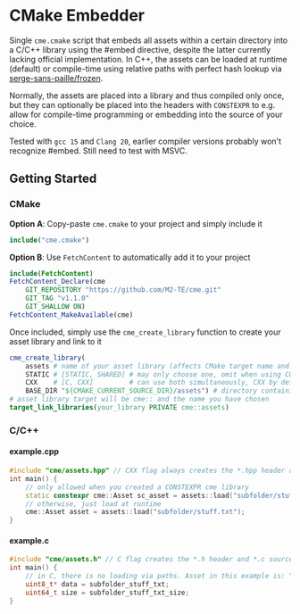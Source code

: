 # CMake Embedder
Single `cme.cmake` script that embeds all assets within a certain directory into a C/C++ library using the #embed directive, despite the latter currently lacking official implementation.
In C++, the assets can be loaded at runtime (default) or compile-time using relative paths with perfect hash lookup via [serge-sans-paille/frozen](https://github.com/serge-sans-paille/frozen).

Normally, the assets are placed into a library and thus compiled only once, but they can optionally be placed into the headers with `CONSTEXPR` to e.g. allow for compile-time programming or embedding into the source of your choice.

Tested with `gcc 15` and `Clang 20`, earlier compiler versions probably won't recognize #embed. Still need to test with MSVC.

## Getting Started

### CMake
**Option A**: Copy-paste `cme.cmake` to your project and simply include it
```cmake
include("cme.cmake")
```
**Option B**: Use `FetchContent` to automatically add it to your project
```cmake
include(FetchContent)
FetchContent_Declare(cme
    GIT_REPOSITORY "https://github.com/M2-TE/cme.git"
    GIT_TAG "v1.1.0"
    GIT_SHALLOW ON)
FetchContent_MakeAvailable(cme)
```
Once included, simply use the `cme_create_library` function to create your asset library and link to it
```cmake
cme_create_library(
    assets # name of your asset library (affects CMake target name and C++ namespace)
    STATIC # [STATIC, SHARED] # may only choose one, omit when using CONSTEXPR
    CXX    # [C, CXX]         # can use both simultaneously, CXX by default if omitted
    BASE_DIR "${CMAKE_CURRENT_SOURCE_DIR}/assets") # directory containing all your assets
# asset library target will be cme:: and the name you have chosen
target_link_libraries(your_library PRIVATE cme::assets)
```

### C/C++
#### example.cpp
```cpp
#include "cme/assets.hpp" // CXX flag always creates the *.hpp header and *.cpp source files
int main() {
    // only allowed when you created a CONSTEXPR cme library
    static constexpr cme::Asset sc_asset = assets::load("subfolder/stuff.txt");
    // otherwise, just load at runtime
    cme::Asset asset = assets::load("subfolder/stuff.txt");
}
```
#### example.c
```cpp
#include "cme/assets.h" // C flag creates the *.h header and *.c source files
int main() {
    // in C, there is no loading via paths. Asset in this example is: "subfolder/stuff.txt"
    uint8_t* data = subfolder_stuff_txt;
    uint64_t size = subfolder_stuff_txt_size;
}
```
